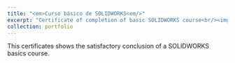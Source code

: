 ```yaml
---
title: "<em>Curso básico de SOLIDWORKS<em/>"
excerpt: "Certificate of completion of basic SOLIDWORKS course<br/><img src='certificate-of-completion-for-curso-basico-de-solidworks.jpg' width='500' height='300'>"
collection: portfolio
---
```


This certificates shows the satisfactory conclusion of a SOLIDWORKS basics course.
